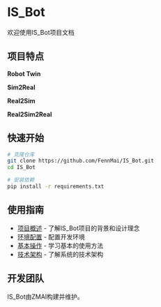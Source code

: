 # IS_Bot

欢迎使用IS_Bot项目文档

## 项目特点

**Robot Twin**

**Sim2Real**

**Real2Sim**

**Real2Sim2Real**

## 快速开始

```bash
# 克隆仓库
git clone https://github.com/FennMai/IS_Bot.git
cd IS_Bot

# 安装依赖
pip install -r requirements.txt

```

## 使用指南

- [项目概述](overview.md) - 了解IS_Bot项目的背景和设计理念
- [环境配置](tutorials/setup.md) - 配置开发环境
- [基本操作](tutorials/basic_usage.md) - 学习基本的使用方法
- [技术架构](architecture/system.md) - 了解系统的技术架构

## 开发团队

IS_Bot由ZMAI构建并维护。
